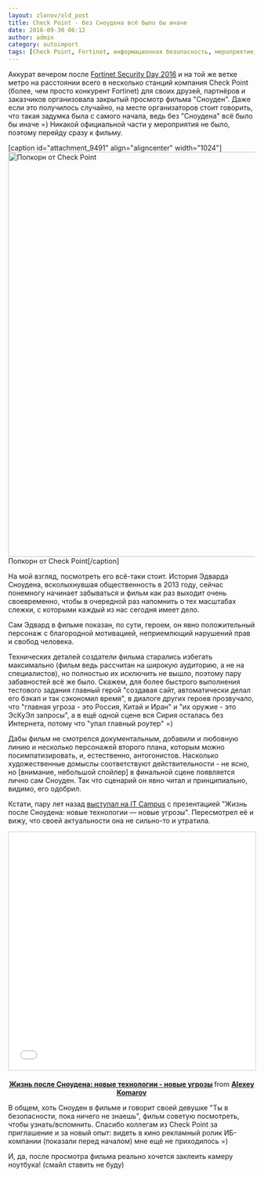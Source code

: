 ```yaml
---
layout: zlonov/old_post
title: Check Point - без Сноудена всё было бы иначе
date: 2016-09-30 06:12
author: admin
category: autoimport
tags: [Check Point, Fortinet, информационная безопасность, мероприятие, отзыв, рецензия, Сноуден, фильм]
---
```

Аккурат вечером после <a href="https://zlonov.ru/2016/09/fortinet-security-day-2016/">Fortinet Security Day 2016</a> и на той же ветке метро на расстоянии всего в несколько станций компания Check Point (более, чем просто конкурент Fortinet) для своих друзей, партнёров и заказчиков организовала закрытый просмотр фильма "Сноуден". Даже если это получилось случайно, на месте организаторов стоит говорить, что такая задумка была с самого начала, ведь без "Сноудена" всё было бы иначе =) Никакой официальной части у мероприятия не было, поэтому перейду сразу к фильму.

[caption id="attachment_9491" align="aligncenter" width="1024"]<a href="/assets/uploads/Попкорн-от-Check-Pont.jpg"><img class="wp-image-9491 size-large" src="/assets/uploads/Попкорн-от-Check-Pont-1024x825.jpg" alt="Попкорн от Check Point" width="1024" height="825" /></a> Попкорн от Check Point[/caption]

На мой взгляд, посмотреть его всё-таки стоит. История Эдварда Сноудена, всколыхнувшая общественность в 2013 году, сейчас понемногу начинает забываться и фильм как раз выходит очень своевременно, чтобы в очередной раз напомнить о тех масштабах слежки, с которыми каждый из нас сегодня имеет дело.

Сам Эдвард в фильме показан, по сути, героем, он явно положительный персонаж с благородной мотивацией, неприемлющий нарушений прав и свобод человека.

Технических деталей создатели фильма старались избегать максимально (фильм ведь рассчитан на широкую аудиторию, а не на специалистов), но полностью их исключить не вышло, поэтому пару забавностей всё же было. Скажем, для более быстрого выполнения тестового задания главный герой "создавая сайт, автоматически делал его бэкап и так сэкономил время", в диалоге других героев прозвучало, что "главная угроза - это Россия, Китай и Иран" и "их оружие - это ЭсКуЭл запросы", а в ещё одной сцене вся Сирия осталась без Интернета, потому что "упал главный роутер" =)

Дабы фильм не смотрелся документальным, добавили и любовную линию и несколько персонажей второго плана, которым можно посимпатизировать, и, естественно, антогонистов. Насколько художественные домыслы соответствуют действительности - не ясно, но [внимание, небольшой спойлер] в финальной сцене появляется лично сам Сноуден. Так что сценарий он явно читал и принципиально, видимо, его одобрил.

Кстати, пару лет назад <a href="https://zlonov.ru/2014/07/it-campus/">выступал на IT Campus</a> с презентацией "Жизнь после Сноудена: новые технологии — новые угрозы". Пересмотрел её и вижу, что своей актуальности она не сильно-то и утратила.

<p style="text-align: center;"><iframe style="border: 1px solid #CCC; border-width: 1px; margin-bottom: 5px; max-width: 100%;" src="//www.slideshare.net/slideshow/embed_code/key/4oyxhJGUcsFkeL" width="595" height="485" frameborder="0" marginwidth="0" marginheight="0" scrolling="no" allowfullscreen="allowfullscreen"> </iframe>

<div style="margin-bottom: 5px; text-align: center;"><strong> <a title="Жизнь после Сноудена: новые технологии - новые угрозы" href="//www.slideshare.net/zlonov/ss-37386054" target="_blank">Жизнь после Сноудена: новые технологии - новые угрозы</a> </strong> from <strong><a href="//www.slideshare.net/zlonov" target="_blank">Alexey Komarov</a></strong></div>

В общем, хоть Сноуден в фильме и говорит своей девушке "Ты в безопасности, пока ничего не знаешь", фильм советую посмотреть, чтобы узнать/вспомнить. Спасибо коллегам из Check Point за приглашение и за новый опыт: видеть в кино рекламный ролик ИБ-компании (показали перед началом) мне ещё не приходилось =)

И, да, после просмотра фильма реально хочется заклеить камеру ноутбука! (смайл ставить не буду)
